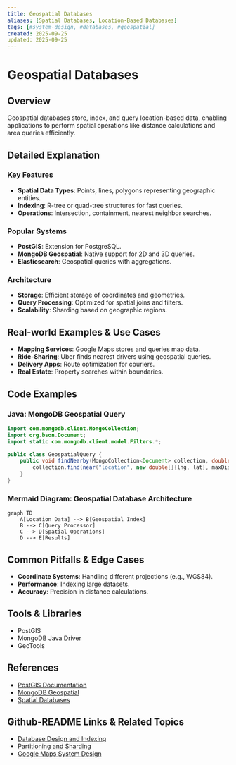 ```yaml
---
title: Geospatial Databases
aliases: [Spatial Databases, Location-Based Databases]
tags: [#system-design, #databases, #geospatial]
created: 2025-09-25
updated: 2025-09-25
---
```


# Geospatial Databases

## Overview

Geospatial databases store, index, and query location-based data, enabling applications to perform spatial operations like distance calculations and area queries efficiently.

## Detailed Explanation

### Key Features

- **Spatial Data Types**: Points, lines, polygons representing geographic entities.
- **Indexing**: R-tree or quad-tree structures for fast queries.
- **Operations**: Intersection, containment, nearest neighbor searches.

### Popular Systems

- **PostGIS**: Extension for PostgreSQL.
- **MongoDB Geospatial**: Native support for 2D and 3D queries.
- **Elasticsearch**: Geospatial queries with aggregations.

### Architecture

- **Storage**: Efficient storage of coordinates and geometries.
- **Query Processing**: Optimized for spatial joins and filters.
- **Scalability**: Sharding based on geographic regions.

## Real-world Examples & Use Cases

- **Mapping Services**: Google Maps stores and queries map data.
- **Ride-Sharing**: Uber finds nearest drivers using geospatial queries.
- **Delivery Apps**: Route optimization for couriers.
- **Real Estate**: Property searches within boundaries.

## Code Examples

### Java: MongoDB Geospatial Query

```java
import com.mongodb.client.MongoCollection;
import org.bson.Document;
import static com.mongodb.client.model.Filters.*;

public class GeospatialQuery {
    public void findNearby(MongoCollection<Document> collection, double lng, double lat, double maxDistance) {
        collection.find(near("location", new double[]{lng, lat}, maxDistance, 0.0));
    }
}
```

### Mermaid Diagram: Geospatial Database Architecture

```mermaid
graph TD
    A[Location Data] --> B[Geospatial Index]
    B --> C[Query Processor]
    C --> D[Spatial Operations]
    D --> E[Results]
```

## Common Pitfalls & Edge Cases

- **Coordinate Systems**: Handling different projections (e.g., WGS84).
- **Performance**: Indexing large datasets.
- **Accuracy**: Precision in distance calculations.

## Tools & Libraries

- PostGIS
- MongoDB Java Driver
- GeoTools

## References

- [PostGIS Documentation](https://postgis.net/documentation/)
- [MongoDB Geospatial](https://docs.mongodb.com/manual/geospatial-queries/)
- [Spatial Databases](https://en.wikipedia.org/wiki/Spatial_database)

## Github-README Links & Related Topics

- [Database Design and Indexing](system-design/database-design-and-indexing/README.md)
- [Partitioning and Sharding](system-design/partitioning-and-sharding/README.md)
- [Google Maps System Design](google-maps-system-design/README.md)